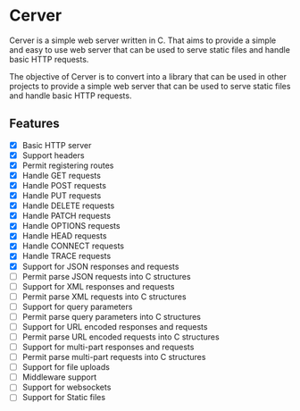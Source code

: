 # Cerver
Cerver is a simple web server written in C. That aims to provide a simple and easy to use web server that can be used to serve static files and handle basic HTTP requests.

The objective of Cerver is to convert into a library that can be used in other projects to provide a simple web server that can be used to serve static files and handle basic HTTP requests.

## Features
- [x] Basic HTTP server
- [x] Support headers
- [x] Permit registering routes
- [x] Handle GET requests
- [x] Handle POST requests
- [x] Handle PUT requests
- [x] Handle DELETE requests
- [x] Handle PATCH requests
- [x] Handle OPTIONS requests
- [x] Handle HEAD requests
- [x] Handle CONNECT requests
- [x] Handle TRACE requests
- [x] Support for JSON responses and requests
- [ ] Permit parse JSON requests into C structures
- [ ] Support for XML responses and requests
- [ ] Permit parse XML requests into C structures
- [ ] Support for query parameters
- [ ] Permit parse query parameters into C structures
- [ ] Support for URL encoded responses and requests
- [ ] Permit parse URL encoded requests into C structures
- [ ] Support for multi-part responses and requests
- [ ] Permit parse multi-part requests into C structures
- [ ] Support for file uploads
- [ ] Middleware support
- [ ] Support for websockets
- [ ] Support for Static files
